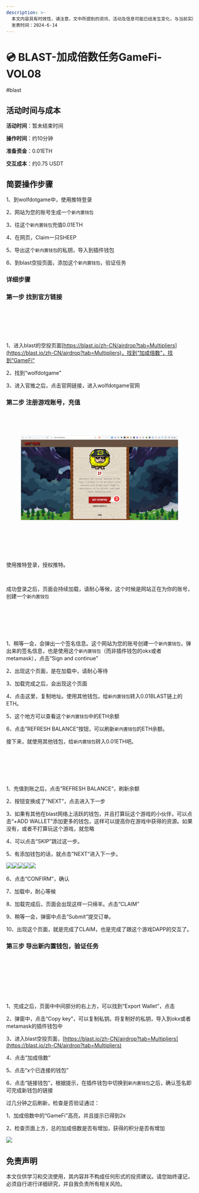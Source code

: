 ```yaml
---
description: >-
  本文内容具有时效性，请注意，文中所提到的资讯、活动及信息可能已经发生变化，与当前实际情况有所不同。我们建议您在做出任何决策之前，始终进行自主研究和验证。
  发表时间：2024-6-14
---
```


# 💿 BLAST-加成倍数任务GameFi-VOL08

\#blast

## 活动时间与成本 <a href="#huo-dong-shi-jian-yu-cheng-ben" id="huo-dong-shi-jian-yu-cheng-ben"></a>

**活动时间**：暂未结束时间

**操作时间**：约10分钟

**准备资金**：0.01ETH

**交互成本**：约0.75 USDT

## 简要操作步骤 <a href="#jian-yao-cao-zuo-bu-zhou" id="jian-yao-cao-zuo-bu-zhou"></a>

1、到wolfdotgame中，使用推特登录

2、网站为您的账号生成一个`新内置钱包`

3、往这个`新内置钱包`充值0.01ETH

4、在网页，Claim一只SHEEP

5、导出这个`新内置钱包`的私钥，导入到插件钱包

6、到blast空投页面，添加这个`新内置钱包`，验证任务

### 详细步骤 <a href="#xiang-xi-bu-zhou" id="xiang-xi-bu-zhou"></a>

### **第一步 找到官方链接**

<figure><img src="https://airdrop.wejoinweb3.com/~gitbook/image?url=http%3A%2F%2Fbs-image-host.oss-cn-guangzhou.aliyuncs.com%2FPasted%2520image%252020240614180023.png.jpg&#x26;width=768&#x26;dpr=4&#x26;quality=100&#x26;sign=e2409f10&#x26;sv=1" alt=""><figcaption></figcaption></figure>

<figure><img src="https://airdrop.wejoinweb3.com/~gitbook/image?url=http%3A%2F%2Fbs-image-host.oss-cn-guangzhou.aliyuncs.com%2FPasted%2520image%252020240614180100.png.jpg&#x26;width=768&#x26;dpr=4&#x26;quality=100&#x26;sign=8d9643a0&#x26;sv=1" alt=""><figcaption></figcaption></figure>

<figure><img src="https://airdrop.wejoinweb3.com/~gitbook/image?url=http%3A%2F%2Fbs-image-host.oss-cn-guangzhou.aliyuncs.com%2FPasted%2520image%252020240614180124.png.jpg&#x26;width=768&#x26;dpr=4&#x26;quality=100&#x26;sign=bee6f85e&#x26;sv=1" alt=""><figcaption></figcaption></figure>

1、进入blast的空投页面[https://blast.io/zh-CN/airdrop?tab=Multipliers](https://blast.io/zh-CN/airdrop?tab=Multipliers)，找到“加成倍数”，找到“GameFi“

2、找到“wolfdotgame”

3、进入官推之后，点击官网链接，进入wolfdotgame官网

### **第二步 注册游戏账号，充值**

<figure><img src="https://airdrop.wejoinweb3.com/~gitbook/image?url=http%3A%2F%2Fbs-image-host.oss-cn-guangzhou.aliyuncs.com%2FPasted%2520image%252020240614180539.png.jpg&#x26;width=768&#x26;dpr=4&#x26;quality=100&#x26;sign=79d8c5c0&#x26;sv=1" alt=""><figcaption></figcaption></figure>

<figure><img src="https://airdrop.wejoinweb3.com/~gitbook/image?url=http%3A%2F%2Fbs-image-host.oss-cn-guangzhou.aliyuncs.com%2FPasted%2520image%252020240614180636.png.jpg&#x26;width=768&#x26;dpr=4&#x26;quality=100&#x26;sign=2895be20&#x26;sv=1" alt=""><figcaption></figcaption></figure>

<figure><img src="../.gitbook/assets/image (55) (1).png" alt=""><figcaption></figcaption></figure>

<figure><img src="https://airdrop.wejoinweb3.com/~gitbook/image?url=http%3A%2F%2Fbs-image-host.oss-cn-guangzhou.aliyuncs.com%2FPasted%2520image%252020240614180803.png.jpg&#x26;width=768&#x26;dpr=4&#x26;quality=100&#x26;sign=44aec9ae&#x26;sv=1" alt=""><figcaption></figcaption></figure>

<figure><img src="https://airdrop.wejoinweb3.com/~gitbook/image?url=http%3A%2F%2Fbs-image-host.oss-cn-guangzhou.aliyuncs.com%2FPasted%2520image%252020240614180830.png.jpg&#x26;width=300&#x26;dpr=4&#x26;quality=100&#x26;sign=5c7f11fc&#x26;sv=1" alt=""><figcaption></figcaption></figure>

<figure><img src="https://airdrop.wejoinweb3.com/~gitbook/image?url=http%3A%2F%2Fbs-image-host.oss-cn-guangzhou.aliyuncs.com%2FPasted%2520image%252020240614180855.png.jpg&#x26;width=768&#x26;dpr=4&#x26;quality=100&#x26;sign=adf89163&#x26;sv=1" alt=""><figcaption></figcaption></figure>

使用推特登录，授权推特。

<figure><img src="https://airdrop.wejoinweb3.com/~gitbook/image?url=http%3A%2F%2Fbs-image-host.oss-cn-guangzhou.aliyuncs.com%2FPasted%2520image%252020240614180941.png.jpg&#x26;width=768&#x26;dpr=4&#x26;quality=100&#x26;sign=8b667de9&#x26;sv=1" alt=""><figcaption></figcaption></figure>

成功登录之后，页面会持续加载，请耐心等候，这个时候是网站正在为你的账号，创建一个`新内置钱包`

<figure><img src="https://airdrop.wejoinweb3.com/~gitbook/image?url=http%3A%2F%2Fbs-image-host.oss-cn-guangzhou.aliyuncs.com%2FPasted%2520image%252020240614181021.png.jpg&#x26;width=768&#x26;dpr=4&#x26;quality=100&#x26;sign=4cabb7d9&#x26;sv=1" alt=""><figcaption></figcaption></figure>

<figure><img src="https://airdrop.wejoinweb3.com/~gitbook/image?url=http%3A%2F%2Fbs-image-host.oss-cn-guangzhou.aliyuncs.com%2FPasted%2520image%252020240614181210.png.jpg&#x26;width=768&#x26;dpr=4&#x26;quality=100&#x26;sign=901530d7&#x26;sv=1" alt=""><figcaption></figcaption></figure>

<figure><img src="https://airdrop.wejoinweb3.com/~gitbook/image?url=http%3A%2F%2Fbs-image-host.oss-cn-guangzhou.aliyuncs.com%2FPasted%2520image%252020240614181317.png.jpg&#x26;width=768&#x26;dpr=4&#x26;quality=100&#x26;sign=3e28ea59&#x26;sv=1" alt=""><figcaption></figcaption></figure>

1、稍等一会，会弹出一个签名信息。这个网站为您的账号创建一个`新内置钱包`，弹出来的签名信息，也是使用这个`新内置钱包`（而非插件钱包的okx或者metamask），点击“Sign and continue”

2、出现这个页面，是在加载中，请耐心等待

3、加载完成之后，会出现这个页面

4、点击这里，复制地址。使用其他钱包，给`新内置钱包`转入0.01BLAST链上的ETH。

5、这个地方可以查看这个`新内置钱包`中的ETH余额

6、点击”REFRESH BALANCE“按钮，可以刷新`新内置钱包`的ETH余额。

接下来，就使用其他钱包，给`新内置钱包`转入0.01ETH吧。

<figure><img src="https://airdrop.wejoinweb3.com/~gitbook/image?url=http%3A%2F%2Fbs-image-host.oss-cn-guangzhou.aliyuncs.com%2FPasted%2520image%252020240614195514.png.jpg&#x26;width=768&#x26;dpr=4&#x26;quality=100&#x26;sign=678e2865&#x26;sv=1" alt=""><figcaption></figcaption></figure>

<figure><img src="https://airdrop.wejoinweb3.com/~gitbook/image?url=http%3A%2F%2Fbs-image-host.oss-cn-guangzhou.aliyuncs.com%2FPasted%2520image%252020240614195638.png.jpg&#x26;width=768&#x26;dpr=4&#x26;quality=100&#x26;sign=f6c8c888&#x26;sv=1" alt=""><figcaption></figcaption></figure>

<figure><img src="https://airdrop.wejoinweb3.com/~gitbook/image?url=http%3A%2F%2Fbs-image-host.oss-cn-guangzhou.aliyuncs.com%2FPasted%2520image%252020240614195823.png.jpg&#x26;width=768&#x26;dpr=4&#x26;quality=100&#x26;sign=aedde6fe&#x26;sv=1" alt=""><figcaption></figcaption></figure>

1、充值到账之后，点击”REFRESH BALANCE“，刷新余额

2、按钮变换成了“NEXT”，点击进入下一步

3、如果有其他在blast网络上活跃的钱包，并且打算玩这个游戏的小伙伴，可以点击“+ADD WALLET”添加更多的钱包，这样可以提高你在游戏中获得的资源。如果没有，或者不打算玩这个游戏，就忽略

4、可以点击“SKIP”跳过这一步。

5、有添加钱包的话，就点击”NEXT“进入下一步。

![](https://airdrop.wejoinweb3.com/\~gitbook/image?url=http%3A%2F%2Fbs-image-host.oss-cn-guangzhou.aliyuncs.com%2FPasted%2520image%252020240614195902.png.jpg\&width=768\&dpr=4\&quality=100\&sign=ac28ac40\&sv=1)![](https://airdrop.wejoinweb3.com/\~gitbook/image?url=http%3A%2F%2Fbs-image-host.oss-cn-guangzhou.aliyuncs.com%2FPasted%2520image%252020240614195934.png.jpg\&width=768\&dpr=4\&quality=100\&sign=424d34a7\&sv=1)![](https://airdrop.wejoinweb3.com/\~gitbook/image?url=http%3A%2F%2Fbs-image-host.oss-cn-guangzhou.aliyuncs.com%2FPasted%2520image%252020240614200017.png.jpg\&width=768\&dpr=4\&quality=100\&sign=ccf987ec\&sv=1)![](https://airdrop.wejoinweb3.com/\~gitbook/image?url=http%3A%2F%2Fbs-image-host.oss-cn-guangzhou.aliyuncs.com%2FPasted%2520image%252020240614200107.png.jpg\&width=768\&dpr=4\&quality=100\&sign=69be0bce\&sv=1)![](https://airdrop.wejoinweb3.com/\~gitbook/image?url=http%3A%2F%2Fbs-image-host.oss-cn-guangzhou.aliyuncs.com%2FPasted%2520image%252020240614200214.png.jpg\&width=768\&dpr=4\&quality=100\&sign=9c4ed995\&sv=1)

6、点击“CONFIRM”，确认

7、加载中，耐心等候

8、加载完成后，页面会出现这样一只绵羊。点击“CLAIM”

9、稍等一会，弹窗中点击“Submit”提交订单。

10、出现这个页面，就是完成了CLAIM，也是完成了跟这个游戏DAPP的交互了。

### **第三步 导出新内置钱包，验证任务**

<figure><img src="https://airdrop.wejoinweb3.com/~gitbook/image?url=http%3A%2F%2Fbs-image-host.oss-cn-guangzhou.aliyuncs.com%2FPasted%2520image%252020240614200435.png.jpg&#x26;width=768&#x26;dpr=4&#x26;quality=100&#x26;sign=a28515e8&#x26;sv=1" alt=""><figcaption></figcaption></figure>

<figure><img src="https://airdrop.wejoinweb3.com/~gitbook/image?url=http%3A%2F%2Fbs-image-host.oss-cn-guangzhou.aliyuncs.com%2FPasted%2520image%252020240614200459.png.jpg&#x26;width=768&#x26;dpr=4&#x26;quality=100&#x26;sign=1578337e&#x26;sv=1" alt=""><figcaption></figcaption></figure>

<figure><img src="https://airdrop.wejoinweb3.com/~gitbook/image?url=http%3A%2F%2Fbs-image-host.oss-cn-guangzhou.aliyuncs.com%2FPasted%2520image%252020240614200718.png.jpg&#x26;width=768&#x26;dpr=4&#x26;quality=100&#x26;sign=9e851b0c&#x26;sv=1" alt=""><figcaption></figcaption></figure>

<figure><img src="https://airdrop.wejoinweb3.com/~gitbook/image?url=http%3A%2F%2Fbs-image-host.oss-cn-guangzhou.aliyuncs.com%2FPasted%2520image%252020240614201013.png.jpg&#x26;width=768&#x26;dpr=4&#x26;quality=100&#x26;sign=d8492b5f&#x26;sv=1" alt=""><figcaption></figcaption></figure>

1、完成之后，页面中中间部分的右上方，可以找到“Export Wallet”，点击

2、弹窗中，点击“Copy key”，可以复制私钥。将复制好的私钥，导入到okx或者metamask的插件钱包中

3、进入blast空投页面，[https://blast.io/zh-CN/airdrop?tab=Multipliers](https://blast.io/zh-CN/airdrop?tab=Multipliers)

4、点击“加成倍数"

5、点击“x个已连接的钱包”

6、点击“链接钱包”，根据提示，在插件钱包中切换到`新内置钱包`之后，确认签名即可完成新钱包的链接





过几分钟之后刷新，检查是否验证通过：

1、加成倍数中的“GameFi”高亮，并且提示已得到2x

2、检查页面上方，总的加成倍数是否有增加，获得的积分是否有增加

![](https://airdrop.wejoinweb3.com/\~gitbook/image?url=http%3A%2F%2Fbs-image-host.oss-cn-guangzhou.aliyuncs.com%2FPasted%2520image%252020240614201225.png.jpg\&width=768\&dpr=4\&quality=100\&sign=261a708a\&sv=1)

## 免责声明 <a href="#mian-ze-sheng-ming" id="mian-ze-sheng-ming"></a>

本文仅供学习和交流使用，其内容并不构成任何形式的投资建议。请您始终谨记，必须自行进行详细研究，并自我负责所有相关风险。
